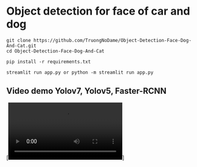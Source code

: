 # Object detection for face of car and dog

    git clone https://github.com/TruongNoDame/Object-Detection-Face-Dog-And-Cat.git
    cd Object-Detection-Face-Dog-And-Cat
    
    pip install -r requirements.txt
    
    streamlit run app.py or python -m streamlit run app.py
 
## Video demo Yolov7, Yolov5, Faster-RCNN
[![Watch the video](https://github.com/TruongNoDame/Object-Detection-Face-Dog-And-Cat/blob/main/demo15.mp4)]
